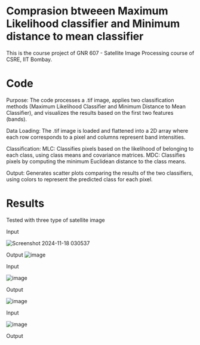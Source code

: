 # Comprasion btweeen  Maximum Likelihood classifier and Minimum distance to mean classifier
This is the course project of GNR 607 - Satellite Image Processing course of CSRE, IIT Bombay.

# Code
Purpose: The code processes a .tif image, applies two classification methods (Maximum Likelihood Classifier and Minimum Distance to Mean Classifier), and visualizes the results based on the first two features (bands).

Data Loading: The .tif image is loaded and flattened into a 2D array where each row corresponds to a pixel and columns represent band intensities.

Classification:
MLC: Classifies pixels based on the likelihood of belonging to each class, using class means and covariance matrices.
MDC: Classifies pixels by computing the minimum Euclidean distance to the class means.

Output: Generates scatter plots comparing the results of the two classifiers, using colors to represent the predicted class for each pixel.

# Results

Tested with three type of satellite image

Input 


![Screenshot 2024-11-18 030537](https://github.com/user-attachments/assets/01a13e45-65ac-4eef-b2cf-20cfd6f77cb3)

Output 
![image](https://github.com/user-attachments/assets/2900da39-f9c1-4f38-be33-0086eceaeeda)


Input 

![image](https://github.com/user-attachments/assets/983abf68-5d67-4083-adf7-a8cd060bafe2)

Output

![image](https://github.com/user-attachments/assets/e366ca1f-b4ea-4230-8cd1-16cec1d984f4)

Input 


![image](https://github.com/user-attachments/assets/aba9d45d-eb7b-4b2c-980a-1730529ae1ef)


Output 







